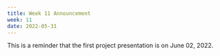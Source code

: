 ```yaml
---
title: Week 11 Announcement
week: 11
date: 2022-05-31
---
```


This is a reminder that the first project presentation is on June 02, 2022. 
